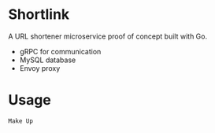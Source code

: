 # Shortlink

A URL shortener microservice proof of concept built with Go.
* gRPC for communication
* MySQL database
* Envoy proxy
# Usage
`Make Up`
